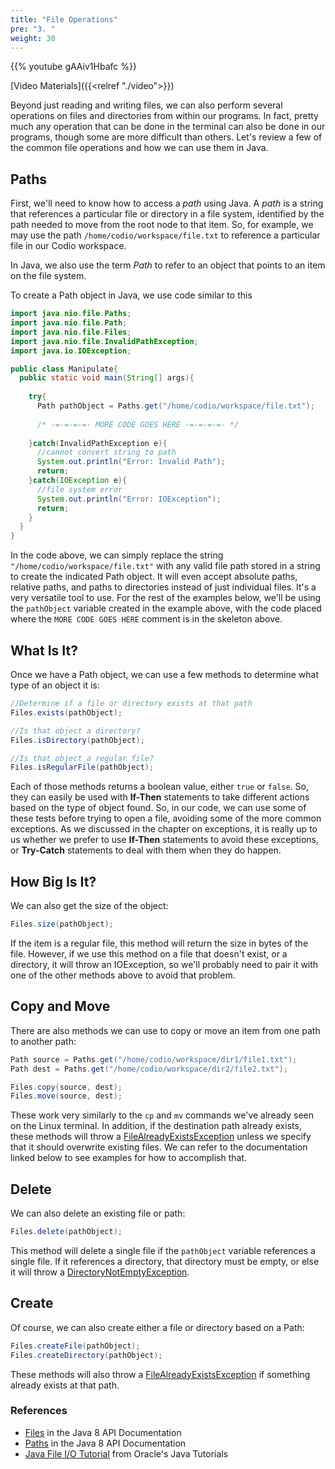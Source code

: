 ```yaml
---
title: "File Operations"
pre: "3. "
weight: 30
---
```


{{% youtube gAAiv1Hbafc %}}

[Video Materials]({{<relref "./video">}})

Beyond just reading and writing files, we can also perform several operations on files and directories from within our programs. In fact, pretty much any operation that can be done in the terminal can also be done in our programs, though some are more difficult than others. Let's review a few of the common file operations and how we can use them in Java.

## Paths

First, we'll need to know how to access a _path_ using Java. A _path_ is a string that references a particular file or directory in a file system, identified by the path needed to move from the root node to that item. So, for example, we may use the path `/home/codio/workspace/file.txt` to reference a particular file in our Codio workspace. 

In Java, we also use the term _Path_ to refer to an object that points to an item on the file system. 

To create a Path object in Java, we use code similar to this

```java
import java.nio.file.Paths;
import java.nio.file.Path;
import java.nio.file.Files;
import java.nio.file.InvalidPathException;
import java.io.IOException;

public class Manipulate{
  public static void main(String[] args){
    
    try{
      Path pathObject = Paths.get("/home/codio/workspace/file.txt");
    
      /* -=-=-=-=- MORE CODE GOES HERE -=-=-=-=- */
      
    }catch(InvalidPathException e){
      //cannot convert string to path
      System.out.println("Error: Invalid Path");
      return;
    }catch(IOException e){
      //file system error
      System.out.println("Error: IOException");
      return;
    }
  }
}
```

In the code above, we can simply replace the string `"/home/codio/workspace/file.txt"` with any valid file path stored in a string to create the indicated Path object. It will even accept absolute paths, relative paths, and paths to directories instead of just individual files. It's a very versatile tool to use. For the rest of the examples below, we'll be using the `pathObject` variable created in the example above, with the code placed where the `MORE CODE GOES HERE` comment is in the skeleton above. 

## What Is It?

Once we have a Path object, we can use a few methods to determine what type of an object it is:

```java
//Determine if a file or directory exists at that path
Files.exists(pathObject);

//Is that object a directory?
Files.isDirectory(pathObject);

//Is that object a regular file?
Files.isRegularFile(pathObject);
```

Each of those methods returns a boolean value, either `true` or `false`. So, they can easily be used with **If-Then** statements to take different actions based on the type of object found. So, in our code, we can use some of these tests before trying to open a file, avoiding some of the more common exceptions. As we discussed in the chapter on exceptions, it is really up to us whether we prefer to use **If-Then** statements to avoid these exceptions, or **Try-Catch** statements to deal with them when they do happen. 

## How Big Is It?

We can also get the size of the object:

```java
Files.size(pathObject);
```

If the item is a regular file, this method will return the size in bytes of the file. However, if we use this method on a file that doesn't exist, or a directory, it will throw an IOException, so we'll probably need to pair it with one of the other methods above to avoid that problem.

## Copy and Move

There are also methods we can use to copy or move an item from one path to another path:

```java
Path source = Paths.get("/home/codio/workspace/dir1/file1.txt");
Path dest = Paths.get("/home/codio/workspace/dir2/file2.txt");

Files.copy(source, dest);
Files.move(source, dest);
```

These work very similarly to the `cp` and `mv` commands we've already seen on the Linux terminal. In addition, if the destination path already exists, these methods will throw a [FileAlreadyExistsException](https://docs.oracle.com/javase/8/docs/api/java/nio/file/FileAlreadyExistsException.html) unless we specify that it should overwrite existing files. We can refer to the documentation linked below to see examples for how to accomplish that.

## Delete

We can also delete an existing file or path:

```java
Files.delete(pathObject);
```

This method will delete a single file if the `pathObject` variable references a single file. If it references a directory, that directory must be empty, or else it will throw a [DirectoryNotEmptyException](https://docs.oracle.com/javase/8/docs/api/java/nio/file/DirectoryNotEmptyException.html). 

## Create

Of course, we can also create either a file or directory based on a Path:

```java
Files.createFile(pathObject);
Files.createDirectory(pathObject);
```

These methods will also throw a [FileAlreadyExistsException](https://docs.oracle.com/javase/8/docs/api/java/nio/file/FileAlreadyExistsException.html) if something already exists at that path.

### References

* [Files](https://docs.oracle.com/javase/8/docs/api/java/nio/file/Files.html) in the Java 8 API Documentation
* [Paths](https://docs.oracle.com/javase/8/docs/api/java/nio/file/Paths.html) in the Java 8 API Documentation
* [Java File I/O Tutorial](https://docs.oracle.com/javase/tutorial/essential/io/fileio.html) from Oracle's Java Tutorials

